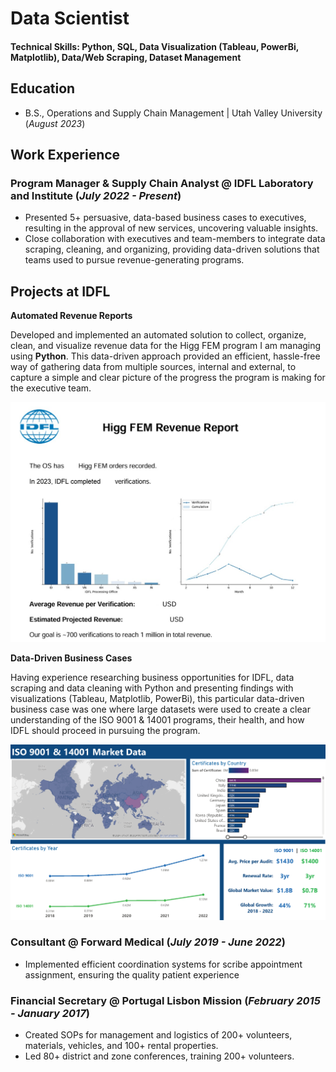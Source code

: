 # Data Scientist

#### Technical Skills: Python, SQL, Data Visualization (Tableau, PowerBi, Matplotlib), Data/Web Scraping, Dataset Management

## Education
- B.S., Operations and Supply Chain Management | Utah Valley University (_August 2023_)

## Work Experience
### Program Manager & Supply Chain Analyst @ IDFL Laboratory and Institute (_July 2022 - Present_)
- Presented 5+ persuasive, data-based business cases to executives, resulting in the approval of new services, uncovering valuable insights.
- Close collaboration with executives and team-members to integrate data scraping, cleaning, and organizing, providing data-driven solutions that teams used to pursue revenue-generating programs.


## Projects at IDFL

**Automated Revenue Reports**

Developed and implemented an automated solution to collect, organize, clean, and visualize revenue data for the Higg FEM program I am managing using **Python**. This data-driven approach provided an efficient, hassle-free way of gathering data from multiple sources, internal and external, to capture a simple and clear picture of the progress the program is making for the executive team.

![Example Revenue Report](/assets/revenue_report_ss.jpg)

**Data-Driven Business Cases**

Having experience researching business opportunities for IDFL, data scraping and data cleaning with Python and presenting findings with visualizations (Tableau, Matplotlib, PowerBi), this particular data-driven business case was one where large datasets were used to create a clear understanding of the ISO 9001 & 14001 programs, their health, and how IDFL should proceed in pursuing the program.

![Example Revenue Report](/assets/ISO_17021_filter_review.png)

### Consultant @ Forward Medical (_July 2019 - June 2022_)
- Implemented efficient coordination systems for scribe appointment assignment, ensuring the quality patient experience

### Financial Secretary @ Portugal Lisbon Mission (_February 2015 - January 2017_)
- Created SOPs for management and logistics of 200+ volunteers, materials, vehicles, and 100+ rental properties.
- Led 80+ district and zone conferences, training 200+ volunteers.

